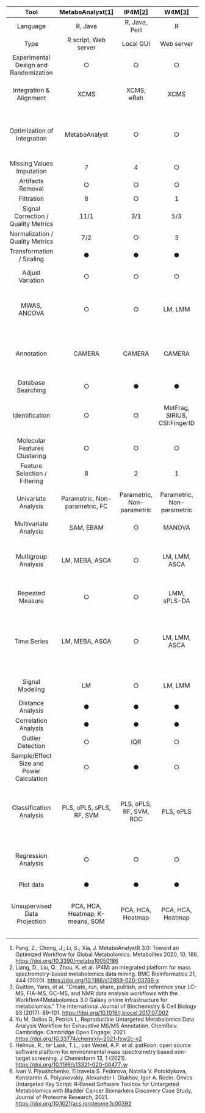  
|                    __Tool__                    |           __MetaboAnalyst__[[1]](https://www.mdpi.com/2218-1989/10/5/186)           |              __IP4M__[[2]](https://bmcbioinformatics.biomedcentral.com/articles/10.1186/s12859-020-03786-x)             |               __W4M__[[3]](https://www.sciencedirect.com/science/article/abs/pii/S1357272517301577?via%3Dihub)              |                                     __xcmsrocker__[[4]](https://chemrxiv.org/engage/chemrxiv/article-details/610d3e8c7117506008e3daac)                                   |                      __patRoon__[[5]](https://jcheminf.biomedcentral.com/articles/10.1186/s13321-020-00477-w)                     |                                        ___OUKS___[[6]](https://pubs.acs.org/doi/full/10.1021/acs.jproteome.1c00392)                                       |
|:------------------------------------------:|:---------------------------------:|:-----------------------------:|:-------------------------------:|:---------------------------------------------------------------------------------:|:-------------------------------------------------:|:----------------------------------------------------------------------------------:|
|                  Language                  |              R, Java              |         R, Java, Perl         |                R                |                                         R                                         |                         R                         |                                          R                                         |
|                    Type                    |        R script, Web server       |           Local GUI           |            Web server           |                                      R scipt                                      |                      R script                     |                                      R script                                      |
|   Experimental   Design and Randomization  |                 ○                 |               ○               |                ○                |                                         ○                                         |                         ○                         |                                          ●                                         |
|          Integration & Alignment           |                XCMS               |           XCMS, eRah          |               XCMS              |                                XCMS, X13CMS, apLCMS                               |       XCMS, OpenMS, enviPick,   DataAnalysis      |                                        XCMS                                        |
|        Optimization   of Integration       |           MetaboAnalyst           |               ○               |                ○                |                      IPO, Autotuner,   xMSanalyzer, Warpgroup                     |                         ○                         |              IPO,<br>Autotuner,<br>MetaboAnalyst,   <br>Warpgroup,<br> ncGTW,<br>XCMS           |
|         Missing   Values Imputation        |                 7                 |               4               |                ○                |                                         6                                         |                         ○                         |                                         16                                         |
|              Artifacts Removal             |                 ○                 |               ○               |                ○                |                                         ○                                         |                         ○                         |                                       MetProc                                      |
|                 Filtration                 |                 8                 |               ○               |                1                |                                         5                                         |                         10                        |                                         10                                         |
|              Signal Correction /<br> Quality Metrics            |                11/1               |              3/1              |               5/3               |                                        5/2                                        |                         ○                         |                                        30/15                                       |
|                Normalization  /<br> Quality Metrics             |                7/2                |               ○               |                3                |                                        2/2                                        |                         ○                         |                                         5/4                                        |
|          Transformation / Scaling          |                 ●                 |               ●               |                ●                |                                         ●                                         |                         ○                         |                                          ●                                         |
|              Adjust Variation              |                 ○                 |               ○               |                ○                |                                         ○                                         |                         ○                         |                           LM, LMM, GAM, GAMM,   GBM, GBMM                          |
|               MWAS,   ANCOVA               |                 ○                 |               ○               |             LM, LMM             |                                         ○                                         |                         ○                         |                  LM, LMM, GAM, GAMM,   DRC, GLM, GLMM, correlation                 |
|                 Annotation                 |               CAMERA              |             CAMERA            |              CAMERA             | CAMERA, xMSannotator,   RAMClustR, nontaget, mzUnity, Rdisop, InterpretMSSpectrum |           CAMERA, nontarget,   RAMClustR          |                   CAMERA, xMSannotator,   RAMClustR, mWISE, metID                  |
|            Database   Searching            |                 ○                 |               ●               |                ●                |                                         ●                                         |                         ●                         |                                          ●                                         |
|               Identification               |                 ○                 |               ○               | MetFrag, SIRIUS,   CSI:FingerID |                                      MetFrag                                      | MetFrag, SIRIUS,   CSI:FingerID, GenForm, Bruker  |                                          ○                                         |
|        Molecular Features Clustering       |                 ○                 |               ○               |                ○                |                                  pmd, classyfireR                                 |                        rcdk                       |                                  NoTaMe, pmd, CROP                                 |
|        Feature Selection / Filtering       |                 8                 |               2               |                1                |                                         4                                         |                         ○                         |                                         18                                         |
|             Univariate Analysis            | Parametric,   Non-parametric, FC  | Parametric,   Non-parametric  |  Parametric,   Non-parametric   |                           Parametric,   Non-parametric                            |                         ○                         |                    Parametric,   Non-parametric, FC, Moderated                     |
|           Multivariate   Analysis          |             SAM, EBAM             |               ○               |              MANOVA             |                                         ○                                         |                         ○                         |                                  MANOVA, PERMANOVA                                 |
|            Multigroup   Analysis           |           LM, MEBA, ASCA          |               ○               |          LM, LMM, ASCA          |                                         ○                                         |                         ○                         |                LM, LMM, GAM, GAMM, DRC, ASCA, PLS, sPLS, 2D FDR, PVCA, PC-PR2               |
|              Repeated Measure              |                 ○                 |               ○               |           LMM, sPLS-DA          |                                         ○                                         |                         ○                         |                         LM, LMM, GAM, GAMM, DRC, sPLS-DA                         |
|                 Time Series                |           LM, MEBA, ASCA          |               ○               |          LM, LMM, ASCA          |                                         ○                                         |                         ○                         | LM, LMM, GAM, GAMM,   DRC,  PVCA, PC-PR2, MEBA, ASCA,   DROmics, TOXcms, timeOmics |
|                 Signal Modeling                |           LM          |               ○               |          LM, LMM          |                                         ○                                         |                         ○                         | LM, LMM, GAM, GAMM,   DRC|
|             Distance   Analysis            |                 ●                 |               ●               |                ●                |                                         ●                                         |                         ○                         |                                          ●                                         |
|           Correlation   Analysis           |                 ●                 |               ●               |                ●                |                                         ●                                         |                         ○                         |                                          ●                                         |
|             Outlier   Detection            |                 ○                 |              IQR              |                ○                |                                     PCA based                                     |                         ○                         |                                      PCA based                                     |
| Sample/Effect   Size and Power Calculation |                 ○                 |               ●               |                ○                |                                         ○                                         |                         ○                         |                                          ●                                         |
|           Classification Analysis          |      PLS, oPLS, sPLS, RF, SVM     |    PLS, oPLS, RF, SVM, ROC    |            PLS, oPLS            |                              ROC, gWQS, caret models                              |                         ○                         |    PLS, oPLS, RF, SVM,   PAM, ROC, GLM, gWQS, Penalized, Stepwise, caret models    |
|            Regression   Analysis           |                 ○                 |               ○               |                ○                |                               LM, gWQS, caret models                              |                         LM                        |                 LM, GLM, Penalized,   Stepwise, gWQS, caret models                 |
|                  Plot data                 |                 ●                 |               ●               |                ●                |                                         ●                                         |                         ○                         |                                          ●                                         |
|       Unsupervised   Data Projection       | PCA, HCA, Heatmap,   K-means, SOM |       PCA, HCA, Heatmap       |        PCA, HCA, Heatmap        |                                 PCA, HCA, Heatmap                                 |                         ○                         |       PCA, HCA, Heatmap,   K-means, t-SNE, HCA on PCA, Validation clustering       |

1. Pang, Z.; Chong, J.; Li, S.; Xia, J. MetaboAnalystR 3.0: Toward an Optimized Workflow for Global Metabolomics. Metabolites 2020, 10, 186. https://doi.org/10.3390/metabo10050186
2. Liang, D., Liu, Q., Zhou, K. et al. IP4M: an integrated platform for mass spectrometry-based metabolomics data mining. BMC Bioinformatics 21, 444 (2020). https://doi.org/10.1186/s12859-020-03786-x
3. Guitton, Yann, et al. "Create, run, share, publish, and reference your LC–MS, FIA–MS, GC–MS, and NMR data analysis workflows with the Workflow4Metabolomics 3.0 Galaxy online infrastructure for metabolomics." The International Journal of Biochemistry & Cell Biology 93 (2017): 89-101. https://doi.org/10.1016/j.biocel.2017.07.002 
4. Yu M, Dolios G, Petrick L. Reproducible Untargeted Metabolomics Data Analysis Workflow for Exhaustive MS/MS Annotation. ChemRxiv. Cambridge: Cambridge Open Engage; 2021. https://doi.org/10.33774/chemrxiv-2021-fxw2c-v2
5. Helmus, R., ter Laak, T.L., van Wezel, A.P. et al. patRoon: open source software platform for environmental mass spectrometry based non-target screening. J Cheminform 13, 1 (2021). https://doi.org/10.1186/s13321-020-00477-w
6. Ivan V. Plyushchenko, Elizaveta S. Fedorova, Natalia V. Potoldykova, Konstantin A. Polyakovskiy, Alexander I. Glukhov, Igor A. Rodin. Omics Untargeted Key Script: R‑Based Software Toolbox for Untargeted Metabolomics with Bladder Cancer Biomarkers Discovery Case Study, Journal of Proteome Research, 2021. https://doi.org/10.1021/acs.jproteome.1c00392
